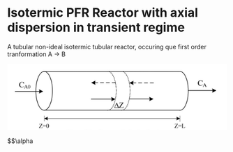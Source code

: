 # Isotermic PFR Reactor with axial dispersion in transient regime

A tubular non-ideal isotermic tubular reactor, occuring que first order tranformation A -> B

![title](img/PFR.png)

$$\alpha